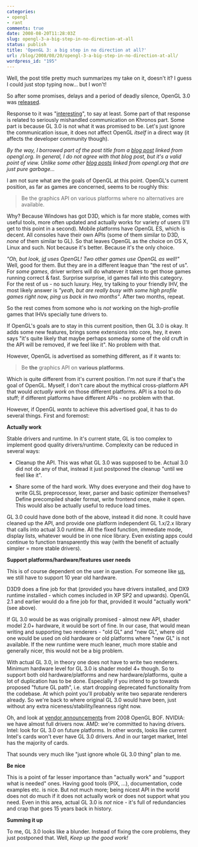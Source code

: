 ```yaml
---
categories:
- opengl
- rant
comments: true
date: 2008-08-20T11:28:03Z
slug: opengl-3-a-big-step-in-no-direction-at-all
status: publish
title: 'OpenGL 3: a big step in no direction at all?'
url: /blog/2008/08/20/opengl-3-a-big-step-in-no-direction-at-all/
wordpress_id: "195"
---
```


Well, the post title pretty much summarizes my take on it, doesn't it? I guess I could just stop typing now... but I won't!

So after some promises, delays and a period of deadly silence, OpenGL 3.0 was [released](http://www.khronos.org/news/press/releases/khronos_releases_opengl_30_specifications_to_support_latest_generations_of/).

Response to it was "[interesting](http://www.opengl.org/discussion_boards/ubbthreads.php?ubb=showflat&Number=243193)", to say at least. Some part of that response is related to seriously mishandled communication on Khronos part. Some part is because GL 3.0 is not what it was promised to be. Let's just ignore the communication issue, it does not affect OpenGL _itself_ in a direct way (it affects the developer community though).

_By the way, I borrowed part of the post title from a [blog post](http://fireuser.com/blog/opengl_30_a_big_step_in_the_right_direction/) linked from opengl.org. In general, I do not agree with that blog post, but it's a valid point of view. Unlike some other [blog posts](http://zerias.blogspot.com/2008/08/why-fud-against-opengl-30.html) linked from opengl.org that are just pure garbage..._

I am not sure what are the goals of OpenGL at this point. OpenGL's current position, as far as games are concerned, seems to be roughly this:


> Be the graphics API on various platforms where no alternatives are available.



Why? Because Windows has got D3D, which is far more stable, comes with useful tools, more often updated and actually works for variety of users (I'll get to this point in a second). Mobile platforms have OpenGL ES, which is decent. All consoles have their own APIs (some of them similar to D3D, _none_ of them similar to GL). So that leaves OpenGL as the choice on OS X, Linux and such. Not because it's better. Because it's the only choice.

_"Oh, but look, [id](http://www.idsoftware.com/) uses OpenGL! Two other games use OpenGL as well!"_ Well, good for them. But they are in a different league than "the rest of us". For _some games_, driver writers will do whatever it takes to get those games running correct & fast. Surprise surprise, id games fall into this category. For the rest of us - no such luxury. Hey, try talking to your friendly IHV, the most likely answer is _"yeah, but are really busy with some high profile games right now, ping us back in two months"_. After two months, repeat.

So the rest comes from somone who is _not_ working on the high-profile games that IHVs specially tune drivers to.

If OpenGL's goals are to stay in this current position, then GL 3.0 is okay. It adds some new features, brings some extensions into core, hey, it even says "it's quite likely that maybe perhaps someday some of the old cruft in the API will be removed, if we feel like it". No problem with that.

However, OpenGL is advertised as something different, as if it wants to:


> Be **the** graphics API on **various platforms**.



Which is quite different from it's current position. I'm not sure if that's the goal of OpenGL. Myself, I don't care about the mythical cross-platform API that would _actually work_ on those different platforms. API is a tool to do stuff; if different platforms have different APIs - no problem with that.

However, if OpenGL _wants_ to achieve this advertised goal, it has to do several things. First and foremost:

**Actually work**

Stable drivers and runtime. In it's current state, GL is too complex to implement good quality drivers/runtime. Complexity can be reduced in several ways:




  * Cleanup the API. This was what GL 3.0 was supposed to be. Actual 3.0 did not do any of that, instead it just postponed the cleanup "until we feel like it".


  * Share some of the hard work. Why does everyone and their dog have to write GLSL preprocessor, lexer, parser and basic optimizer themselves? Define precompiled shader format, write frontend once, make it open. This would also be actually useful to reduce load times.



GL 3.0 could have done both of the above, instead it did none. It could have cleaned up the API, and provide one platform independent GL 1.x/2.x library that calls into actual 3.0 runtime. All the fixed function, immediate mode, display lists, whatever would be in one nice library. Even existing apps could continue to function transparently this way (with the benefit of actually simpler = more stable drivers).

**Support platforms/hardware/features user needs**

This is of course dependent on the user in question. For someone like [us](http://unity3d.com/), we still have to support 10 year old hardware.

D3D9 does a fine job for that (provided you have drivers installed, and DX9 runtime installed - which comes included in XP SP2 and upwards). OpenGL 2.1 and earlier would do a fine job for that, provided it would "actually work" (see above).

If GL 3.0 would be as was originally promised - almost new API, shader model 2.0+ hardware, it would be sort of fine. In our case, that would mean writing and supporting two renderers - "old GL" and "new GL", where old one would be used on old hardware or old platforms where "new GL" is not available. If the new runtime were much leaner, much more stable and generally nicer, this would not be a big problem.

With actual GL 3.0, in theory one does not have to write two renderers. Minimum hardware level for GL 3.0 is shader model 4+ though. So to support both old hardware/platforms and new hardware/platforms, quite a lot of duplication has to be done. Especially if you intend to go towards proposed "future GL path", i.e. start dropping deprecated functionality from the codebase. At which point you'll probably write two separate renderers already. So we're back to where original GL 3.0 would have been, just without any extra niceness/stability/leanness right now.

Oh, and look at [vendor announcements](http://www.khronos.org/library/detail/2008_siggraph_opengl_bof_slides/) from 2008 OpenGL BOF. NVIDIA: we have almost full drivers now. AMD: we're committed to having drivers. Intel: look for GL 3.0 on future platforms. In other words, looks like current Intel's cards won't ever have GL 3.0 drivers. And in our target market, Intel has the majority of cards.

That sounds very much like "just ignore whole GL 3.0 thing" plan to me.

**Be nice**

This is a point of far lesser importance than "actually work" and "support what is needed" ones. Having good tools (PIX, ...), documentation, code examples etc. is nice. But not much more; being nicest API in the world does not do much if it does not actually work or does not support what you need. Even in this area, actual GL 3.0 is _not_ nice - it's full of redundancies and crap that goes 15 years back in history.


**Summing it up**

To me, GL 3.0 looks like a blunder. Instead of fixing the core problems, they just postponed that. Well, _Keep up the good work!_
